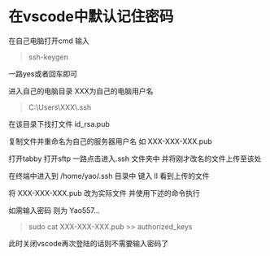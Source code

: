 # 在vscode中默认记住密码

在自己电脑打开cmd 输入

> ssh-keygen

一路yes或者回车即可

进入自己的电脑目录 XXX为自己的电脑用户名

> C:\Users\XXX\\.ssh

在该目录下找打文件 id\_rsa.pub

复制文件并重命名为自己的服务器用户名 如 XXX-XXX-XXX.pub

打开tabby 打开sftp 一路点击进入.ssh 文件夹中 并将刚才改名的文件上传至该处

在终端中进入到 /home/yao/.ssh 目录中 键入 ll 看到上传的文件

将 XXX-XXX-XXX.pub 改为实际文件 并使用下述的命令执行

如需输入密码 则为 Yao557...

> sudo cat XXX-XXX-XXX.pub >> authorized\_keys

此时关闭vscode再次登陆的话则不需要输入密码了
